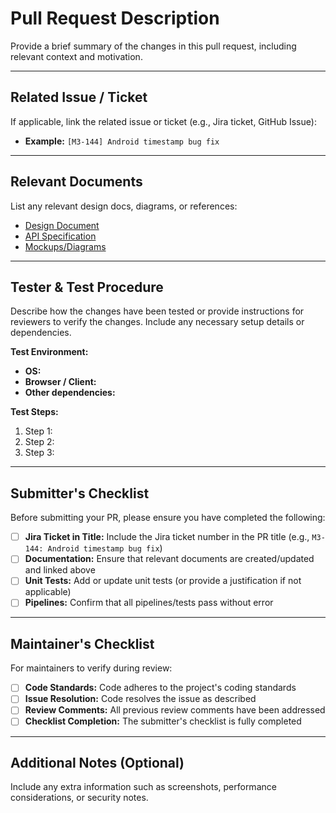 <!-- .github/PULL_REQUEST_TEMPLATE.md -->

# Pull Request Description
Provide a brief summary of the changes in this pull request, including relevant context and motivation.

---

## Related Issue / Ticket
If applicable, link the related issue or ticket (e.g., Jira ticket, GitHub Issue):

- **Example:** `[M3-144] Android timestamp bug fix`

---

## Relevant Documents
List any relevant design docs, diagrams, or references:

- [Design Document](#)
- [API Specification](#)
- [Mockups/Diagrams](#)

---

## Tester & Test Procedure
Describe how the changes have been tested or provide instructions for reviewers to verify the changes. Include any necessary setup details or dependencies.

**Test Environment:**
- **OS:** 
- **Browser / Client:** 
- **Other dependencies:** 

**Test Steps:**
1. Step 1: 
2. Step 2: 
3. Step 3: 

---

## Submitter's Checklist
Before submitting your PR, please ensure you have completed the following:
- [ ] **Jira Ticket in Title:** Include the Jira ticket number in the PR title (e.g., `M3-144: Android timestamp bug fix`)
- [ ] **Documentation:** Ensure that relevant documents are created/updated and linked above
- [ ] **Unit Tests:** Add or update unit tests (or provide a justification if not applicable)
- [ ] **Pipelines:** Confirm that all pipelines/tests pass without error

---

## Maintainer's Checklist
For maintainers to verify during review:
- [ ] **Code Standards:** Code adheres to the project's coding standards
- [ ] **Issue Resolution:** Code resolves the issue as described
- [ ] **Review Comments:** All previous review comments have been addressed
- [ ] **Checklist Completion:** The submitter's checklist is fully completed

---

## Additional Notes (Optional)
Include any extra information such as screenshots, performance considerations, or security notes.
